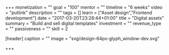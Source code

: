 +++
monetization = ""
goal = "100"
mentor = ""
timeline = "6 weeks"
video = "putlink"
description = ""
tags = []
learn = ["Asset design","Frontend development"]
date = "2017-03-20T23:28:44+01:00"
title = "Digital assets"
summary = "Build and sell digital templates"
investment = ""
revenue_type = ""
passiveness = ""
skill = 2

[header]
  caption = ""
  image = "svg/design-64px-glyph_window-dev.svg"

+++

